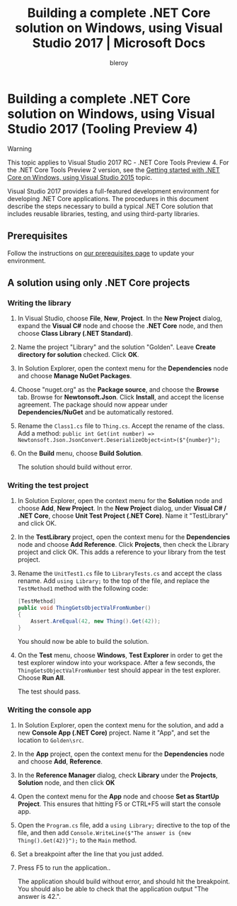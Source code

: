 ﻿---
title: Building a complete .NET Core solution on Windows, using Visual Studio 2017 | Microsoft Docs
description: Building a complete .NET Core solution on Windows, using Visual Studio 2017
keywords: .NET, .NET Core
author: bleroy
ms.author: mairaw
ms.date: 11/16/2016
ms.topic: article
ms.prod: .net-core
ms.devlang: dotnet
ms.assetid: ba7e082c-a7c8-431e-a342-f67734b660f6
---

# Building a complete .NET Core solution on Windows, using Visual Studio 2017 (Tooling Preview 4)

> [!WARNING]
> This topic applies to Visual Studio 2017 RC - .NET Core Tools Preview 4. For the .NET Core Tools Preview 2 version,
> see the [Getting started with .NET Core on Windows, using Visual Studio 2015](../../tutorials/using-on-windows.md) topic.

Visual Studio 2017 provides a full-featured development environment for developing .NET Core applications. The procedures in this document describe the steps necessary to build a typical .NET Core solution that includes reusable libraries, testing, and using third-party libraries. 

## Prerequisites

Follow the instructions on [our prerequisites page](../windows-prerequisites.md) to update your environment.

## A solution using only .NET Core projects

### Writing the library

1. In Visual Studio, choose **File**, **New**, **Project**. In the **New Project** dialog, expand the **Visual C#** node and choose the **.NET Core** node, and then choose **Class Library (.NET Standard)**. 

2. Name the project "Library" and the solution "Golden". Leave **Create directory for solution** checked. Click **OK**.

3. In Solution Explorer, open the context menu for the **Dependencies** node and choose **Manage NuGet Packages**.

4. Choose "nuget.org" as the **Package source**, and choose the **Browse** tab. Browse for **Newtonsoft.Json**. Click **Install**, and accept the license agreement. The package should now appear under **Dependencies/NuGet** and be automatically restored.

5. Rename the `Class1.cs` file to `Thing.cs`. Accept the rename of the class. Add a method: `public int Get(int number) => Newtonsoft.Json.JsonConvert.DeserializeObject<int>($"{number}");`

7. On the **Build** menu, choose **Build Solution**.

   The solution should build without error.

### Writing the test project

1. In Solution Explorer, open the context menu for the **Solution** node and choose **Add**, **New Project**. In the **New Project** dialog, under **Visual C# / .NET Core**, choose **Unit Test Project (.NET Core)**. Name it "TestLibrary" and click OK. 

2. In the **TestLibrary** project, open the context menu for the **Dependencies** node and choose **Add Reference**. Click **Projects**, then check the Library project and click OK. This adds a reference to your library from the test project.

3. Rename the `UnitTest1.cs` file to `LibraryTests.cs` and accept the class rename. Add `using Library;` to the top of the file, and replace the `TestMethod1` method with the following code:
    ```csharp
    [TestMethod]
    public void ThingGetsObjectValFromNumber()
    {
        Assert.AreEqual(42, new Thing().Get(42));
    }
    ```

   You should now be able to build the solution. 
   
4. On the **Test** menu, choose **Windows**, **Test Explorer** in order to get the test explorer window into your workspace. After a few seconds, the `ThingGetsObjectValFromNumber` test should appear in the test explorer. Choose **Run All**.
   
   The test should pass.

### Writing the console app

1. In Solution Explorer, open the context menu for the solution, and add a new **Console App (.NET Core)** project. Name it "App", and set the location to `Golden\src`.

2. In the **App** project, open the context menu for the **Dependencies** node and choose **Add**,  **Reference**. 

3. In the **Reference Manager** dialog, check **Library** under the **Projects**, **Solution** node, and then click **OK**

6. Open the context menu for the **App** node and choose **Set as StartUp Project**. This ensures that hitting F5 or CTRL+F5 will start the console app.

7. Open the `Program.cs` file, add a `using Library;` directive to the top of the file, and then add `Console.WriteLine($"The answer is {new Thing().Get(42)}");` to the `Main` method.

8. Set a breakpoint after the line that you just added.

9. Press F5 to run the application..

   The application should build without error, and should hit the breakpoint. You should also be able to check that the application output "The answer is 42.".
